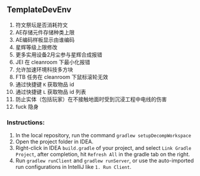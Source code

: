 ## TemplateDevEnv

1. 符文祭坛是否消耗符文
2. AE存储元件存储种类上限
3. AE编码样板显示由谁编码
4. 星辉等级上限修改
5. 更多实用设备2月尘参与星辉合成报错
6. JEI 在 cleanroom 下最小化报错
7. 允许加速环境科技多方块
8. FTB 任务在 cleanroom 下鼠标滚轮无效
9. 通过快捷键 `K` 获取物品 id
10. 通过快捷键 `L` 获取物品 id 列表
11. 防止实体（包括玩家）在不接触地面时受到沉浸工程中电线的伤害
12. fuck 隐身

### Instructions:

1. In the local repository, run the command `gradlew setupDecompWorkspace`
2. Open the project folder in IDEA.
3. Right-click in IDEA `build.gradle` of your project, and select `Link Gradle Project`, after completion, hit `Refresh All` in the gradle tab on the right.
4. Run `gradlew runClient` and `gradlew runServer`, or use the auto-imported run configurations in IntelliJ like `1. Run Client`.